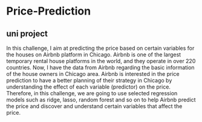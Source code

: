 # Price-Prediction
## uni project
In this challenge, I aim at predicting the price based on certain variables for the houses on Airbnb platform in Chicago. Airbnb is one of the largest temporary rental house platforms in the world, and they operate in over 220 countries. Now, I have the data from Airbnb regarding the basic information of the house owners in Chicago area. Airbnb is interested in the price prediction to have a better planning of their strategy in Chicago by understanding the effect of each variable (predictor) on the price. Therefore, in this challenge, we are going to use selected regression models such as ridge, lasso, random forest and so on to help Airbnb predict the price and discover and understand certain variables that affect the price.
